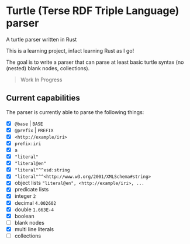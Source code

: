 # Turtle (Terse RDF Triple Language) parser

A turtle parser written in Rust

This is a learning project, infact learning Rust as I go!

The goal is to write a parser that can parse at least basic turtle syntax (no (nested) blank nodes, collections).

> Work In Progress

## Current capabilities
The parser is currently able to parse the following things:

 - [x] `@base` | `BASE`
 - [x] `@prefix` | `PREFIX`
 - [x] `<http://example/iri>`
 - [x] `prefix:iri`
 - [x] `a`
 - [x] `"literal"`
 - [x] `"literal@en"`
 - [x] `"literal"^^xsd:string`
 - [x] `"literal"^^<http://www.w3.org/2001/XMLSchema#string>`
 - [x] object lists `"literal@en", <http://example/iri>, ...`
 - [x] predicate lists
 - [x] integer `2`
 - [x] decimal `4.002602`
 - [x] double `1.663E-4`
 - [x] boolean
 - [ ] blank nodes
 - [x] multi line literals
 - [ ] collections

